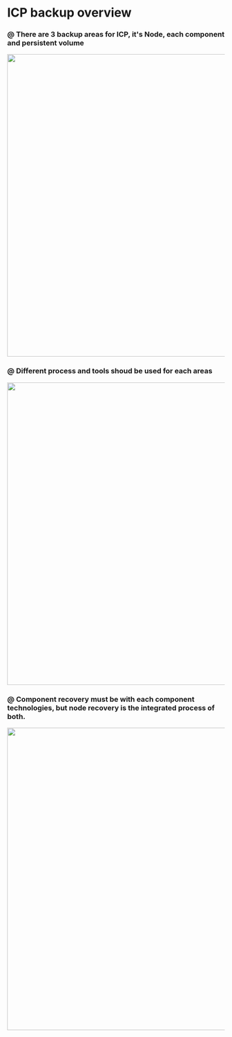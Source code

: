 # ICP backup overview

### @ There are 3 backup areas for ICP, it's Node, each component and persistent volume    
<p align="center" >
<img width=700 src="https://github.com/moreal70/IBM-Private-Cloud-handsOn/blob/master/images/icp-backup-target.jpg">
</p>

### @ Different process and tools shoud be used for each areas  
<p align="center" >
 <img width=700 src="https://github.com/moreal70/IBM-Private-Cloud-handsOn/blob/master/images/icp-backup-process-overview.jpg">
</p>

### @ Component recovery must be with each component technologies, but node recovery is the integrated process of both.   
<p align="center" >
 <img width=700 src="https://github.com/moreal70/IBM-Private-Cloud-handsOn/blob/master/images/icp-recovery-process-overview.jpg">
</p>
